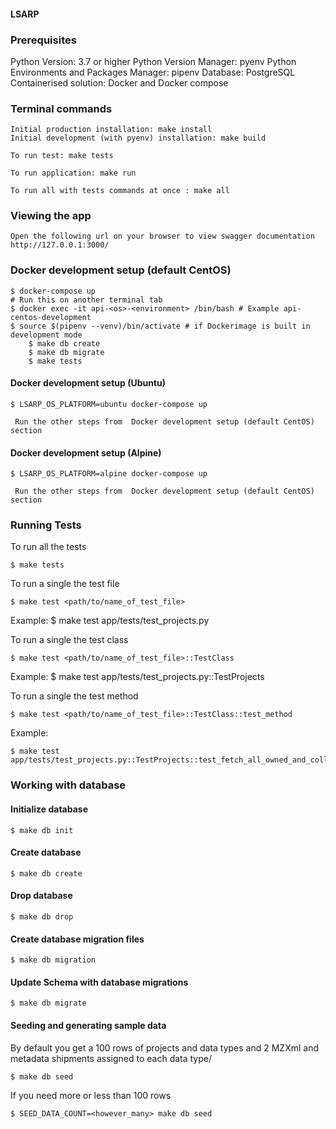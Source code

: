 #### LSARP

### Prerequisites

Python Version: 3.7 or higher
Python Version Manager: pyenv
Python Environments and Packages Manager: pipenv
Database: PostgreSQL
Containerised solution: Docker and Docker compose

### Terminal commands

    Initial production installation: make install
    Initial development (with pyenv) installation: make build

    To run test: make tests

    To run application: make run

    To run all with tests commands at once : make all


### Viewing the app ###

    Open the following url on your browser to view swagger documentation
    http://127.0.0.1:3000/

### Docker development setup (default CentOS)

    $ docker-compose up
    # Run this on another terminal tab
    $ docker exec -it api-<os>-<environment> /bin/bash # Example api-centos-development
    $ source $(pipenv --venv)/bin/activate # if Dockerimage is built in development mode
        $ make db create
        $ make db migrate
        $ make tests

#### Docker development setup (Ubuntu)

    $ LSARP_OS_PLATFORM=ubuntu docker-compose up

     Run the other steps from  Docker development setup (default CentOS) section

#### Docker development setup (Alpine)

    $ LSARP_OS_PLATFORM=alpine docker-compose up

     Run the other steps from  Docker development setup (default CentOS) section

### Running Tests

To run all the tests

    $ make tests

To run a single the test file

    $ make test <path/to/name_of_test_file>

Example: 
    $ make test app/tests/test_projects.py

To run a single the test class

    $ make test <path/to/name_of_test_file>::TestClass

Example: 
    $ make test app/tests/test_projects.py::TestProjects

To run a single the test method

    $ make test <path/to/name_of_test_file>::TestClass::test_method

Example:

    $ make test app/tests/test_projects.py::TestProjects::test_fetch_all_owned_and_collaborating_projects_without_page_and_per_page_and_direction

### Working with database

#### Initialize database

    $ make db init

#### Create database

    $ make db create

#### Drop database

    $ make db drop

#### Create database migration files

    $ make db migration

#### Update Schema with database migrations

    $ make db migrate

#### Seeding and generating sample data 

By default you get a 100 rows of projects and data types and 2 MZXml and metadata shipments assigned to each data type/

    $ make db seed

If you need more or less than 100 rows

    $ SEED_DATA_COUNT=<however_many> make db seed
